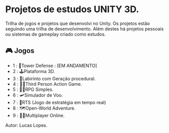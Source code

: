 
# Projetos de estudos UNITY 3D.

Trilha de jogos e projetos que desenvolvi no Unity.
Os projetos estão seguindo uma trilha de desenvolvimento. Além destes há projetos pessoais ou sistemas de gameplay criado como estudos.

## 🎮 Jogos

- 1 : 🗼Tower Defense : [EM ANDAMENTO]
- 2 : 🕹️Plataforma 3D.
- 3 : 🔗Labirinto com Geração procedural.
- 4 : 😶‍🌫️Third Person Action Game.
- 5 : 🧙‍♂️RPG Simples.
- 6 : 🛩️Simulador de Voo.
- 7 : 🚟RTS (Jogo de estratégia em tempo real)
- 8 : 🗺️Open-World Adventure.
- 9 : 🤼‍♂️Multiplayer Online.

Autor: Lucas Lopes.
